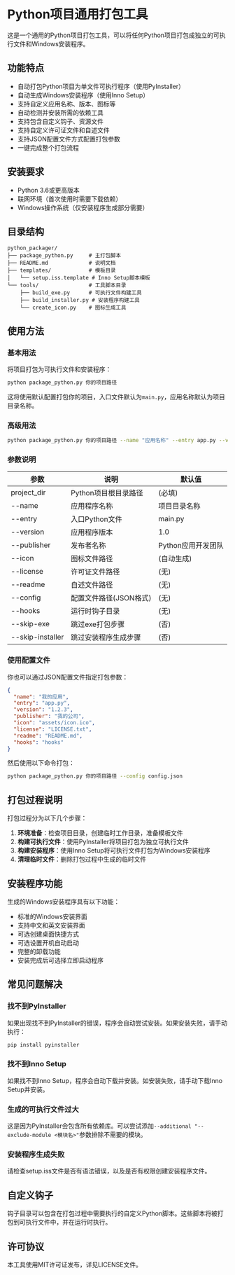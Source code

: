 # Python项目通用打包工具

这是一个通用的Python项目打包工具，可以将任何Python项目打包成独立的可执行文件和Windows安装程序。

## 功能特点

- 自动打包Python项目为单文件可执行程序（使用PyInstaller）
- 自动生成Windows安装程序（使用Inno Setup）
- 支持自定义应用名称、版本、图标等
- 自动检测并安装所需的依赖工具
- 支持包含自定义钩子、资源文件
- 支持自定义许可证文件和自述文件
- 支持JSON配置文件方式配置打包参数
- 一键完成整个打包流程

## 安装要求

- Python 3.6或更高版本
- 联网环境（首次使用时需要下载依赖）
- Windows操作系统（仅安装程序生成部分需要）

## 目录结构

```
python_packager/
├── package_python.py     # 主打包脚本
├── README.md             # 说明文档
├── templates/            # 模板目录
│   └── setup.iss.template # Inno Setup脚本模板
└── tools/                # 工具脚本目录
    ├── build_exe.py      # 可执行文件构建工具
    ├── build_installer.py # 安装程序构建工具
    └── create_icon.py    # 图标生成工具
```

## 使用方法

### 基本用法

将项目打包为可执行文件和安装程序：

```bash
python package_python.py 你的项目路径
```

这将使用默认配置打包你的项目，入口文件默认为`main.py`，应用名称默认为项目目录名称。

### 高级用法

```bash
python package_python.py 你的项目路径 --name "应用名称" --entry app.py --version "1.2.3" --publisher "发布者名称" --icon path/to/icon.ico --hooks hooks目录
```

### 参数说明

| 参数 | 说明 | 默认值 |
|------|------|--------|
| project_dir | Python项目根目录路径 | (必填) |
| --name | 应用程序名称 | 项目目录名称 |
| --entry | 入口Python文件 | main.py |
| --version | 应用程序版本 | 1.0 |
| --publisher | 发布者名称 | Python应用开发团队 |
| --icon | 图标文件路径 | (自动生成) |
| --license | 许可证文件路径 | (无) |
| --readme | 自述文件路径 | (无) |
| --config | 配置文件路径(JSON格式) | (无) |
| --hooks | 运行时钩子目录 | (无) |
| --skip-exe | 跳过exe打包步骤 | (否) |
| --skip-installer | 跳过安装程序生成步骤 | (否) |

### 使用配置文件

你也可以通过JSON配置文件指定打包参数：

```json
{
  "name": "我的应用",
  "entry": "app.py",
  "version": "1.2.3",
  "publisher": "我的公司",
  "icon": "assets/icon.ico",
  "license": "LICENSE.txt",
  "readme": "README.md",
  "hooks": "hooks"
}
```

然后使用以下命令打包：

```bash
python package_python.py 你的项目路径 --config config.json
```

## 打包过程说明

打包过程分为以下几个步骤：

1. **环境准备**：检查项目目录，创建临时工作目录，准备模板文件
2. **构建可执行文件**：使用PyInstaller将项目打包为独立可执行文件
3. **构建安装程序**：使用Inno Setup将可执行文件打包为Windows安装程序
4. **清理临时文件**：删除打包过程中生成的临时文件

## 安装程序功能

生成的Windows安装程序具有以下功能：

- 标准的Windows安装界面
- 支持中文和英文安装界面
- 可选创建桌面快捷方式
- 可选设置开机自动启动
- 完整的卸载功能
- 安装完成后可选择立即启动程序

## 常见问题解决

### 找不到PyInstaller
如果出现找不到PyInstaller的错误，程序会自动尝试安装。如果安装失败，请手动执行：
```bash
pip install pyinstaller
```

### 找不到Inno Setup
如果找不到Inno Setup，程序会自动下载并安装。如安装失败，请手动下载Inno Setup并安装。

### 生成的可执行文件过大
这是因为PyInstaller会包含所有依赖库。可以尝试添加`--additional "--exclude-module <模块名>"`参数排除不需要的模块。

### 安装程序生成失败
请检查setup.iss文件是否有语法错误，以及是否有权限创建安装程序文件。

## 自定义钩子

钩子目录可以包含在打包过程中需要执行的自定义Python脚本。这些脚本将被打包到可执行文件中，并在运行时执行。

## 许可协议

本工具使用MIT许可证发布，详见LICENSE文件。 